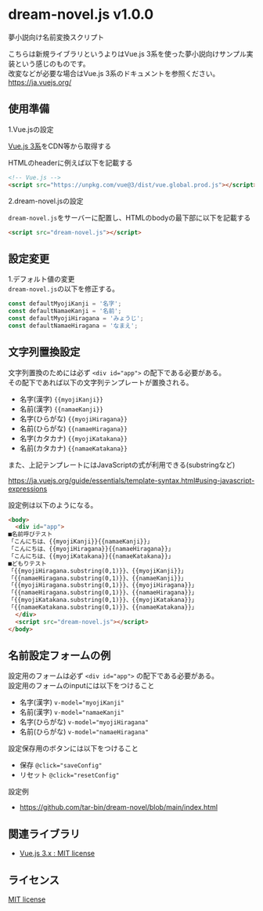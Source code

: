 # dream-novel.js v1.0.0
夢小説向け名前変換スクリプト  

こちらは新規ライブラリというよりはVue.js 3系を使った夢小説向けサンプル実装という感じのものです。  
改変などが必要な場合はVue.js 3系のドキュメントを参照ください。  
https://ja.vuejs.org/

## 使用準備

1.Vue.jsの設定  

[Vue.js 3系](https://ja.vuejs.org/guide/quick-start.html#using-vue-from-cdn)をCDN等から取得する  

HTMLのheaderに例えば以下を記載する  

```html
<!-- Vue.js -->
<script src="https://unpkg.com/vue@3/dist/vue.global.prod.js"></script>
```

2.dream-novel.jsの設定  

`dream-novel.js`をサーバーに配置し、HTMLのbodyの最下部に以下を記載する  

```html
<script src="dream-novel.js"></script>
```

## 設定変更

1.デフォルト値の変更  
`dream-novel.js`の以下を修正する。

```js
const defaultMyojiKanji = '名字';
const defaultNamaeKanji = '名前';
const defaultMyojiHiragana = 'みょうじ';
const defaultNamaeHiragana = 'なまえ';
```

## 文字列置換設定

文字列置換のためには必ず `<div id="app">` の配下である必要がある。  
その配下であれば以下の文字列テンプレートが置換される。

+ 名字(漢字) `{{myojiKanji}}`
+ 名前(漢字) `{{namaeKanji}}`
+ 名字(ひらがな) `{{myojiHiragana}}`
+ 名前(ひらがな) `{{namaeHiragana}}`
+ 名字(カタカナ) `{{myojiKatakana}}`
+ 名前(カタカナ) `{{namaeKatakana}}`

また、上記テンプレートにはJavaScriptの式が利用できる(substringなど)

https://ja.vuejs.org/guide/essentials/template-syntax.html#using-javascript-expressions  

設定例は以下のようになる。

```html
<body>
  <div id="app">
■名前呼びテスト
「こんにちは、{{myojiKanji}}{{namaeKanji}}」
「こんにちは、{{myojiHiragana}}{{namaeHiragana}}」
「こんにちは、{{myojiKatakana}}{{namaeKatakana}}」
■どもりテスト
「{{myojiHiragana.substring(0,1)}}、{{myojiKanji}}」
「{{namaeHiragana.substring(0,1)}}、{{namaeKanji}}」
「{{myojiHiragana.substring(0,1)}}、{{myojiHiragana}}」
「{{namaeHiragana.substring(0,1)}}、{{namaeHiragana}}」
「{{myojiKatakana.substring(0,1)}}、{{myojiKatakana}}」
「{{namaeKatakana.substring(0,1)}}、{{namaeKatakana}}」
  </div>
  <script src="dream-novel.js"></script>
</body>
```

## 名前設定フォームの例

設定用のフォームは必ず `<div id="app">` の配下である必要がある。  
設定用のフォームのinputには以下をつけること  

+ 名字(漢字) `v-model="myojiKanji"`
+ 名前(漢字) `v-model="namaeKanji"`
+ 名字(ひらがな) `v-model="myojiHiragana"`
+ 名前(ひらがな) `v-model="namaeHiragana"`

設定保存用のボタンには以下をつけること  

+ 保存 `@click="saveConfig"`
+ リセット `@click="resetConfig"`

設定例  
+ https://github.com/tar-bin/dream-novel/blob/main/index.html

## 関連ライブラリ

+ [Vue.js 3.x :  MIT license](https://ja.vuejs.org/)

## ライセンス

[MIT license](https://github.com/tar-bin/dream-novel/blob/main/LICENSE)
